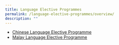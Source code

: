 ```yaml
---
title: Language Elective Programmes
permalink: /language-elective-programmes/overview/
description: ""
---
```

<ul>
	<li><a href="/jpjc-experience/curriculum/language-elective-programmes/chinese/">Chinese Language Elective Programme</a>
		<li><a href="/jpjc-experience/curriculum/language-elective-programmes/malay/">Malay Language Elective Programme</a>